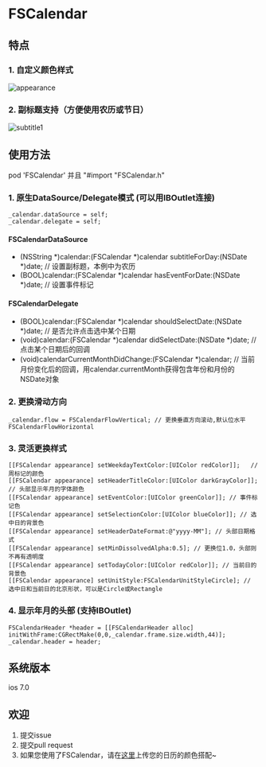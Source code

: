 # FSCalendar

## 特点
### 1. 自定义颜色样式
![appearance](https://cloud.githubusercontent.com/assets/5186464/6208969/20ee842a-b5fb-11e4-8875-132d42893b9e.png)

### 2. 副标题支持（方便使用农历或节日）
![subtitle1](https://cloud.githubusercontent.com/assets/5186464/6209081/54d8a4cc-b5fc-11e4-981e-d4bb21a45628.png)

## 使用方法
pod 'FSCalendar'
并且
"#import "FSCalendar.h"

### 1. 原生DataSource/Delegate模式 (可以用IBOutlet连接)
    _calendar.dataSource = self; 
    _calendar.delegate = self;
    
#### FSCalendarDataSource
- (NSString *)calendar:(FSCalendar *)calendar subtitleForDay:(NSDate *)date; // 设置副标题，本例中为农历
- (BOOL)calendar:(FSCalendar *)calendar hasEventForDate:(NSDate *)date; // 设置事件标记

#### FSCalendarDelegate
- (BOOL)calendar:(FSCalendar *)calendar shouldSelectDate:(NSDate *)date; // 是否允许点击选中某个日期
- (void)calendar:(FSCalendar *)calendar didSelectDate:(NSDate *)date; // 点击某个日期后的回调
- (void)calendarCurrentMonthDidChange:(FSCalendar *)calendar; // 当前月份变化后的回调，用calendar.currentMonth获得包含年份和月份的NSDate对象
    
### 2. 更换滑动方向
    _calendar.flow = FSCalendarFlowVertical; // 更换垂直方向滚动,默认位水平FSCalendarFlowHorizontal
    
### 3. 灵活更换样式
    [[FSCalendar appearance] setWeekdayTextColor:[UIColor redColor]];   // 周标记的颜色
    [[FSCalendar appearance] setHeaderTitleColor:[UIColor darkGrayColor]]; // 头部显示年月的字体颜色
    [[FSCalendar appearance] setEventColor:[UIColor greenColor]]; // 事件标记色
    [[FSCalendar appearance] setSelectionColor:[UIColor blueColor]]; // 选中日的背景色
    [[FSCalendar appearance] setHeaderDateFormat:@"yyyy-MM"]; // 头部日期格式
    [[FSCalendar appearance] setMinDissolvedAlpha:0.5]; // 更换位1.0，头部则不再有透明度
    [[FSCalendar appearance] setTodayColor:[UIColor redColor]]; // 当前日的背景色
    [[FSCalendar appearance] setUnitStyle:FSCalendarUnitStyleCircle]; // 选中日和当前日的北京形状，可以是Circle或Rectangle
    
### 4. 显示年月的头部 (支持IBOutlet)
    FSCalendarHeader *header = [[FSCalendarHeader alloc] initWithFrame:CGRectMake(0,0,_calendar.frame.size.width,44)];
    _calendar.header = header;

## 系统版本
ios 7.0

## 欢迎
1. 提交issue
2. 提交pull request
3. 如果您使用了FSCalendar，请在[这里](https://github.com/f33chobits/FSCalendar/issues/2)上传您的日历的颜色搭配~
